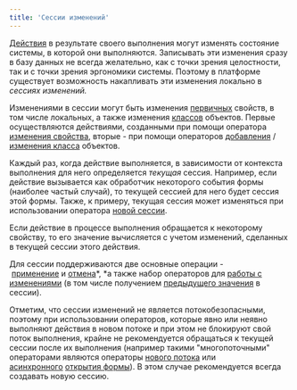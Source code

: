 ```yaml
---
title: 'Сессии изменений'
---
```


[Действия](Actions.md) в результате своего выполнения могут изменять состояние системы, в которой они выполняются. Записывать эти изменения сразу в базу данных не всегда желательно, как с точки зрения целостности, так и с точки зрения эргономики системы. Поэтому в платформе существует возможность накапливать эти изменения локально в *сессиях изменений.* 

Изменениями в сессии могут быть изменения [первичных](Data_properties_DATA_.md) свойств, в том числе локальных, а также изменения [классов](User_classes.md) объектов. Первые осуществляются действиями, созданными при помощи оператора [изменения свойства](Property_change_CHANGE_.md), вторые - при помощи операторов [добавления](New_object_NEW_.md) / [изменения класса](Class_change_CHANGECLASS_DELETE_.md) объектов.

Каждый раз, когда действие выполняется, в зависимости от контекста выполнения для него определяется *текущая* сессия. Например, если действие вызывается как обработчик некоторого события формы (наиболее частый случай), то текущей сессией для него будет сессия этой формы. Также, к примеру, текущая сессия может изменяться при использовании оператора [новой сессии](New_session_NEWSESSION_NESTEDSESSION_.md).

Если действие в процессе выполнения обращается к некоторому свойству, то его значение вычисляется с учетом изменений, сделанных в текущей сессии этого действия.

Для сессии поддерживаются две основные операции - [применение](Apply_changes_APPLY_.md) и [отмена](Cancel_changes_CANCEL_.md)*, *а также набор операторов для [работы с изменениями](Change_operators_SET_CHANGED_..._.md) (в том числе получением [предыдущего значения](Previous_value_PREV_.md) в сессии).

Отметим, что сессии изменений не является потокобезопасными, поэтому при использовании операторов, которые явно или неявно выполняют действия в новом потоке и при этом не блокируют свой поток выполнения, крайне не рекомендуется обращаться к текущей сессии после их выполнения (например такими "многопоточными" операторами являются операторы [нового потока](NEWTHREAD_operator.md) или [асинхронного](In_an_interactive_view_SHOW_DIALOG_.md#flow) [открытия формы](In_an_interactive_view_SHOW_DIALOG_.md)). В этом случае рекомендуется всегда создавать новую сессию.

